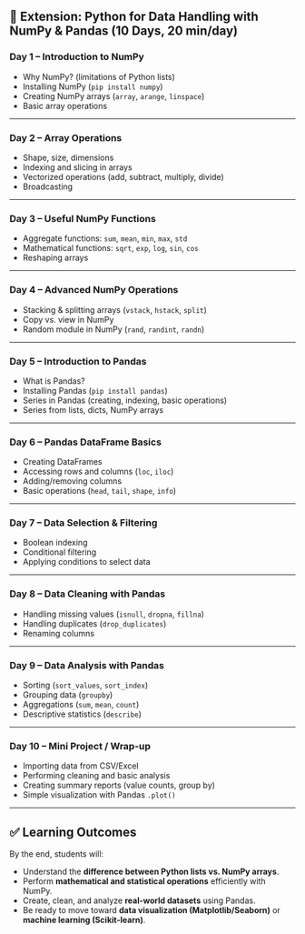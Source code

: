 ## 📘 Extension: Python for Data Handling with NumPy & Pandas (10 Days, 20 min/day)

### **Day 1 – Introduction to NumPy**

- Why NumPy? (limitations of Python lists)
- Installing NumPy (`pip install numpy`)
- Creating NumPy arrays (`array`, `arange`, `linspace`)
- Basic array operations

---

### **Day 2 – Array Operations**

- Shape, size, dimensions
- Indexing and slicing in arrays
- Vectorized operations (add, subtract, multiply, divide)
- Broadcasting

---

### **Day 3 – Useful NumPy Functions**

- Aggregate functions: `sum`, `mean`, `min`, `max`, `std`
- Mathematical functions: `sqrt`, `exp`, `log`, `sin`, `cos`
- Reshaping arrays

---

### **Day 4 – Advanced NumPy Operations**

- Stacking & splitting arrays (`vstack`, `hstack`, `split`)
- Copy vs. view in NumPy
- Random module in NumPy (`rand`, `randint`, `randn`)

---

### **Day 5 – Introduction to Pandas**

- What is Pandas?
- Installing Pandas (`pip install pandas`)
- Series in Pandas (creating, indexing, basic operations)
- Series from lists, dicts, NumPy arrays

---

### **Day 6 – Pandas DataFrame Basics**

- Creating DataFrames
- Accessing rows and columns (`loc`, `iloc`)
- Adding/removing columns
- Basic operations (`head`, `tail`, `shape`, `info`)

---

### **Day 7 – Data Selection & Filtering**

- Boolean indexing
- Conditional filtering
- Applying conditions to select data

---

### **Day 8 – Data Cleaning with Pandas**

- Handling missing values (`isnull`, `dropna`, `fillna`)
- Handling duplicates (`drop_duplicates`)
- Renaming columns

---

### **Day 9 – Data Analysis with Pandas**

- Sorting (`sort_values`, `sort_index`)
- Grouping data (`groupby`)
- Aggregations (`sum`, `mean`, `count`)
- Descriptive statistics (`describe`)

---

### **Day 10 – Mini Project / Wrap-up**

- Importing data from CSV/Excel
- Performing cleaning and basic analysis
- Creating summary reports (value counts, group by)
- Simple visualization with Pandas `.plot()`

---

## ✅ Learning Outcomes

By the end, students will:

- Understand the **difference between Python lists vs. NumPy arrays**.
- Perform **mathematical and statistical operations** efficiently with NumPy.
- Create, clean, and analyze **real-world datasets** using Pandas.
- Be ready to move toward **data visualization (Matplotlib/Seaborn)** or **machine learning (Scikit-learn)**.
